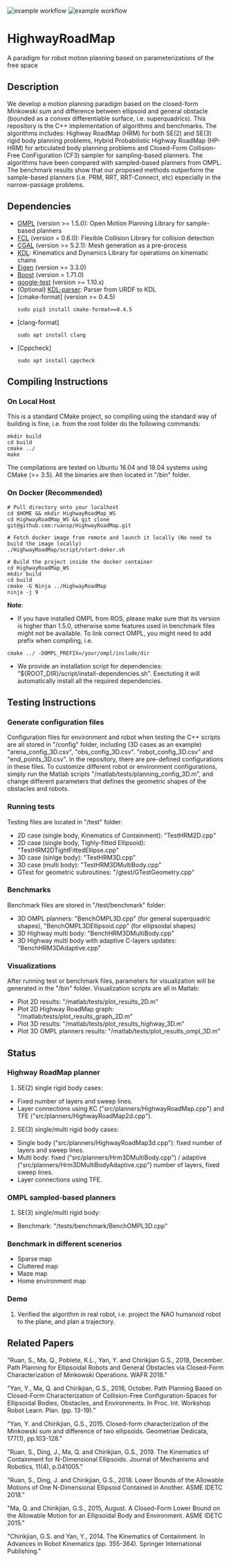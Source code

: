 ![example workflow](https://github.com/ruansp/HighwayRoadMap/actions/workflows/github-actions-CI-basic.yml/badge.svg)
![example workflow](https://github.com/ruansp/HighwayRoadMap/actions/workflows/github-actions-CI-clang-tidy.yml/badge.svg)

# HighwayRoadMap
A paradigm for robot motion planning based on parameterizations of the free space

## Description
We develop a motion planning paradigm based on the closed-form Minkowski sum and difference between ellipsoid and general obstacle (bounded as a convex differentiable surface, i.e. superquadrics). This repository is the C++ implementation of algorithms and benchmarks. The algorithms includes: Highway RoadMap (HRM) for both SE(2) and SE(3) rigid body planning problems, Hybrid Probabilistic Highway RoadMap (HP-HRM) for articulated body planning problems and Closed-Form Collision-Free ConFiguration (CF3) sampler for sampling-based planners. The algorithms have been compared with sampled-based planners from OMPL. The benchmark results show that our proposed methods outperform the sample-based planners (i.e. PRM, RRT, RRT-Connect, etc) especially in the narrow-passage problems.

## Dependencies
- [OMPL](https://ompl.kavrakilab.org/installation.html) (version >= 1.5.0): Open Motion Planning Library for sample-based planners
- [FCL](https://github.com/flexible-collision-library/fcl) (version = 0.6.0): Flexible Collision Library for collision detection
- [CGAL](https://www.cgal.org/) (version >= 5.2.1): Mesh generation as a pre-process
- [KDL](https://orocos.org/wiki/orocos/kdl-wiki.html): Kinematics and Dynamics Library for operations on kinematic chains
- [Eigen](http://eigen.tuxfamily.org/index.php?title=Main_Page) (version >= 3.3.0)
- [Boost](https://www.boost.org/) (version = 1.71.0)
- [google-test](https://github.com/google/googletest) (version >= 1.10.x)
- (Optional) [KDL-parser](http://wiki.ros.org/kdl_parser): Parser from URDF to KDL
- [cmake-format] (version >= 0.4.5)
    ```
    sudo pip3 install cmake-format==0.4.5
    ```
- [clang-format]
    ```
    sudo apt install clang
    ```
- [Cppcheck]
    ```
    sudo apt install cppcheck
    ```

## Compiling Instructions
### On Local Host
This is a standard CMake project, so compiling using the standard way of building is fine, i.e. from the root folder do the following commands:
```
mkdir build
cd build
cmake ../
make
```
The compilations are tested on Ubuntu 16.04 and 18.04 systems using CMake (>= 3.5). All the binaries are then located in "/bin" folder.

### On Docker (Recommended)
```
# Pull directory onto your localhost
cd $HOME && mkdir HighwayRoadMap_WS
cd HighwayRoadMap_WS && git clone git@github.com:ruansp/HighwayRoadMap.git

# Fetch docker image from remote and launch it locally (No need to build the image locally)
./HighwayRoadMap/script/start-doker.sh

# Build the project inside the docker container
cd HighwayRoadMap_WS
mkdir build
cd build
cmake -G Ninja ../HighwayRoadMap
ninja -j 9
```

**Note**: 
- If you have installed OMPL from ROS, please make sure that its version is higher than 1.5.0, otherwise some features used in benchmark files might not be available. To link correct OMPL, you might need to add prefix when compiling, i.e.
```
cmake ../ -DOMPL_PREFIX=/your/ompl/include/dir
```
- We provide an installation script for dependencies: "${ROOT_DIR}/script/install-dependencies.sh". Exectuting it will automatically install all the required dependencies.

## Testing Instructions
### Generate configuration files
Configuration files for environment and robot when testing the C++ scripts are all stored in "/config" folder, including (3D cases as an example) "arena_config_3D.csv", "obs_config_3D.csv". "robot_config_3D.csv" and "end_points_3D.csv". In the repository, there are pre-defined configurations in these files. To customize different robot or environment configurations, simply run the Matlab scripts "/matlab/tests/planning_config_3D.m", and change different parameters that defines the geometric shapes of the obstacles and robots.

### Running tests
Testing files are located in "/test" folder:
- 2D case (single body, Kinematics of Containment): "TestHRM2D.cpp"
- 2D case (single body, Tighly-fitted Ellipsoid): "TestHRM2DTightFittedEllipse.cpp"
- 3D case (sinlge body): "TestHRM3D.cpp"
- 3D case (multi body): "TestHRM3DMultiBody.cpp"
- GTest for geometric subroutines: "/gtest/GTestGeometry.cpp"

### Benchmarks
Benchmark files are stored in "/test/benchmark" folder:
- 3D OMPL planners: "BenchOMPL3D.cpp" (for general superquadric shapes), "BenchOMPL3DEllipsoid.cpp" (for ellipsoidal shapes)
- 3D Highway multi body: "BenchHRM3DMultiBody.cpp"
- 3D Highway multi body with adaptive C-layers updates: "BenchHRM3DAdaptive.cpp"

### Visualizations
After running test or benchmark files, parameters for visualization will be generated in the "/bin" folder. Visualization scripts are all in Matlab:
- Plot 2D results: "/matlab/tests/plot_results_2D.m"
- Plot 2D Highway RoadMap graph: "/matlab/tests/plot_results_graph_2D.m"
- Plot 3D results: "/matlab/tests/plot_results_highway_3D.m"
- Plot 3D OMPL planners results: "/matlab/tests/plot_results_ompl_3D.m"

## Status
### Highway RoadMap planner
1. SE(2) single rigid body cases: 
- Fixed number of layers and sweep lines.
- Layer connections using KC ("src/planners/HighwayRoadMap.cpp") and TFE ("src/planners/HighwayRoadMap2d.cpp").

2. SE(3) single/multi rigid body cases:
- Single body ("src/planners/HighwayRoadMap3d.cpp"): fixed number of layers and sweep lines.
- Multi body: fixed ("src/planners/Hrm3DMultiBody.cpp") / adaptive ("src/planners/Hrm3DMultiBodyAdaptive.cpp") number of layers, fixed sweep lines.
- Layer connections using TFE.

### OMPL sampled-based planners
1. SE(3) single/multi rigid body:
- Benchmark: "/tests/benchmark/BenchOMPL3D.cpp"

### Benchmark in different scenerios
- Sparse map
- Cluttered map
- Maze map
- Home environment map

### Demo
1. Verified the algorithm in real robot, i.e. project the NAO humanoid robot to the plane, and plan a trajectory.

## Related Papers
"Ruan, S., Ma, Q., Poblete, K.L., Yan, Y. and Chirikjian G.S., 2018, December. Path Planning for Ellipsoidal Robots and General Obstacles via Closed-Form Characterization of Minkowski Operations. WAFR 2018."

"Yan, Y., Ma, Q. and Chirikjian, G.S., 2016, October. Path Planning Based on Closed-Form Characterization of Collision-Free Configuration-Spaces for Ellipsoidal Bodies, Obstacles, and Environments. In Proc. Int. Workshop Robot Learn. Plan. (pp. 13-19)."

"Yan, Y. and Chirikjian, G.S., 2015. Closed-form characterization of the Minkowski sum and difference of two ellipsoids. Geometriae Dedicata, 177(1), pp.103-128."

"Ruan, S., Ding, J., Ma, Q. and Chirikjian, G.S., 2019. The Kinematics of Containment for N-Dimensional Ellipsoids. Journal of Mechanisms and Robotics, 11(4), p.041005."

"Ruan, S., Ding, J. and Chirikjian, G.S., 2018. Lower Bounds of the Allowable Motions of One N-Dimensional Ellipsoid Contained in Another. ASME IDETC 2018."

"Ma, Q. and Chirikjian, G.S., 2015, August. A Closed-Form Lower Bound on the Allowable Motion for an Ellipsoidal Body and Environment. ASME IDETC 2015."

"Chirikjian, G.S. and Yan, Y., 2014. The Kinematics of Containment. In Advances in Robot Kinematics (pp. 355-364). Springer International Publishing."

